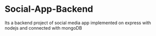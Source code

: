 # Social-App-Backend
Its a backend project of social media app implemented on express with nodejs and connected with mongoDB
